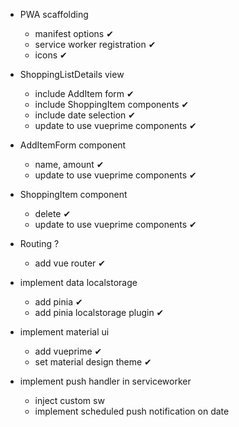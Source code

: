 - PWA scaffolding
  - manifest options ✔
  - service worker registration ✔
  - icons ✔

- ShoppingListDetails view
  - include AddItem form ✔
  - include ShoppingItem components ✔
  - include date selection ✔
  - update to use vueprime components ✔

- AddItemForm component
  - name, amount ✔
  - update to use vueprime components ✔

- ShoppingItem component
  - delete ✔
  - update to use vueprime components ✔

- Routing ?
  - add vue router ✔

- implement data localstorage
  - add pinia ✔
  - add pinia localstorage plugin ✔

- implement material ui
  - add vueprime  ✔
  - set material design theme  ✔

- implement push handler in serviceworker
  - inject custom sw
  - implement scheduled push notification on date